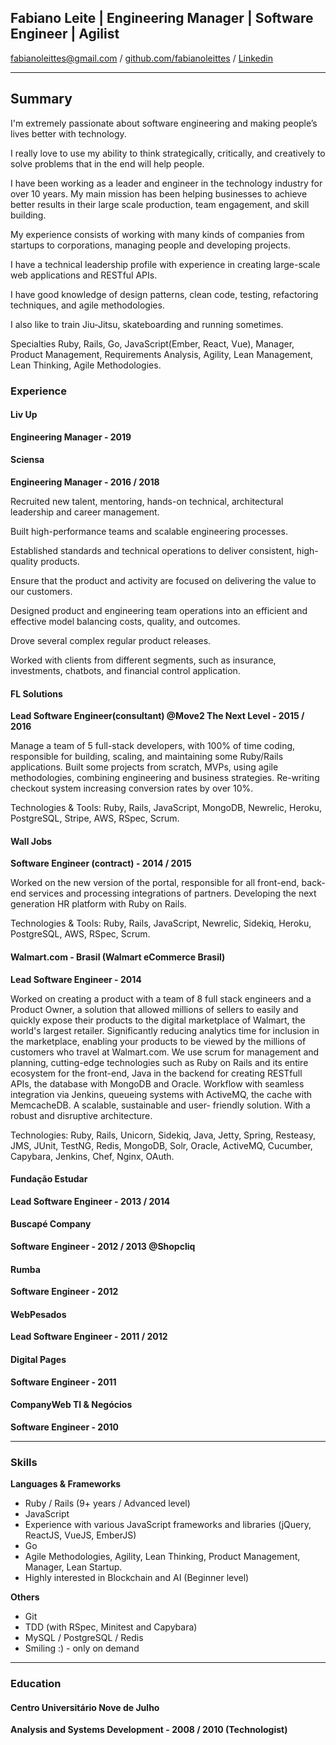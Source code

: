 ## Fabiano Leite | Engineering Manager | Software Engineer | Agilist

[fabianoleittes@gmail.com](mailto:fabianoleittes@gmail.com) / [github.com/fabianoleittes](https://github.com/fabianoleittes) / [Linkedin](https://www.linkedin.com/in/fabianoleittes/?locale=en_US)

------

## Summary
I'm extremely passionate about software engineering and making people’s lives better with technology.

I really love to use my ability to think strategically, critically, and creatively to solve problems that in the end will help people.

I have been working as a leader and engineer in the technology industry for over 10 years. My main mission has been helping businesses to achieve better results in their large scale production, team engagement, and skill building.

My experience consists of working with many kinds of companies from startups to corporations, managing people and developing projects.

I have a technical leadership profile with experience in creating large-scale web applications and RESTful APIs.

I have good knowledge of design patterns, clean code, testing, refactoring techniques, and agile methodologies.


I also like to train Jiu-Jitsu, skateboarding and running sometimes.

Specialties Ruby, Rails, Go, JavaScript(Ember, React, Vue), Manager, Product Management, Requirements Analysis, Agility, Lean Management, Lean Thinking, Agile Methodologies. 
### Experience

#### Liv Up
**Engineering Manager - 2019**


#### Sciensa
**Engineering Manager - 2016 / 2018**

Recruited new talent, mentoring, hands-on technical, architectural leadership and career management.

Built high-performance teams and scalable engineering processes.

Established standards and technical operations to deliver consistent, high-quality products.

Ensure that the product and activity are focused on delivering the value to our customers.

Designed product and engineering team operations into an efficient and effective model
balancing costs, quality, and outcomes.

Drove several complex regular product releases.

Worked with clients from different segments, such as insurance, investments, chatbots, and financial control application.


#### FL Solutions
**Lead Software Engineer(consultant) @Move2 The Next Level - 2015 / 2016**

Manage a team of 5 full-stack developers, with 100% of time coding, responsible for building, scaling, and maintaining some Ruby/Rails applications.
Built some projects from scratch, MVPs, using agile methodologies, combining engineering and business strategies.
Re-writing checkout system increasing conversion rates by over 10%.


Technologies & Tools: Ruby, Rails, JavaScript, MongoDB, Newrelic, Heroku, PostgreSQL, Stripe, AWS, RSpec, Scrum.

#### Wall Jobs
**Software Engineer (contract) - 2014 / 2015**

Worked on the new version of the portal, responsible for all front-end, back- end services and processing integrations of partners.
Developing the next generation HR platform with Ruby on Rails.


Technologies & Tools: Ruby, Rails, JavaScript, Newrelic, Sidekiq, Heroku, PostgreSQL, AWS, RSpec, Scrum.

#### Walmart.com - Brasil (Walmart eCommerce Brasil)
**Lead Software Engineer - 2014**

Worked on creating a product with a team of 8 full stack engineers and a Product Owner, a solution that allowed millions of sellers to easily and quickly expose their products to the digital marketplace of Walmart, the world's largest retailer.
Significantly reducing analytics time for inclusion in the marketplace, enabling your products to be viewed by the millions of customers who travel at Walmart.com.
We use scrum for management and planning, cutting-edge technologies such as Ruby on Rails and its entire ecosystem for the front-end, Java in the backend for creating RESTfull APIs, the database with MongoDB and Oracle.
Workflow with seamless integration via Jenkins, queueing systems with ActiveMQ, the cache with MemcacheDB. A scalable, sustainable and user- friendly solution. With a robust and disruptive architecture.


Technologies: Ruby, Rails, Unicorn, Sidekiq, Java, Jetty, Spring, Resteasy, JMS, JUnit, TestNG, Redis, MongoDB, Solr, Oracle, ActiveMQ, Cucumber, Capybara, Jenkins, Chef, Nginx, OAuth.


#### Fundação Estudar
**Lead Software Engineer - 2013 / 2014**

#### Buscapé Company
**Software Engineer -  2012 / 2013 @Shopcliq**

#### Rumba
**Software Engineer - 2012**

#### WebPesados
**Lead Software Engineer - 2011 / 2012**

#### Digital Pages
**Software Engineer - 2011**

#### CompanyWeb TI & Negócios
**Software Engineer - 2010**

------

### Skills

**Languages & Frameworks**

- Ruby / Rails (9+ years / Advanced level)
- JavaScript
- Experience with various JavaScript frameworks and libraries (jQuery, ReactJS, VueJS, EmberJS)
- Go
-  Agile Methodologies, Agility, Lean Thinking, Product Management, Manager, Lean Startup.
- Highly interested in Blockchain and AI (Beginner level)

**Others**

- Git
- TDD (with RSpec, Minitest and Capybara)
- MySQL / PostgreSQL / Redis
- Smiling :) - only on demand

------

### Education

#### Centro Universitário Nove de Julho
**Analysis and Systems Development - 2008 / 2010 (Technologist)**

